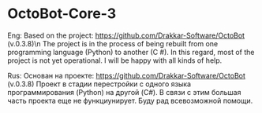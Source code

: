 # OctoBot-Core-3

Eng: 
Based on the project: https://github.com/Drakkar-Software/OctoBot (v.0.3.8)\n
The project is in the process of being rebuilt from one programming language (Python) to another (C #). In this regard, most of the project is not yet operational.
I will be happy with all kinds of help.

Rus:
Основан на проекте: https://github.com/Drakkar-Software/OctoBot (v.0.3.8)
Проект в стадии перестройки с одного языка программирования (Python) на другой (C#). В связи с этим большая часть проекта еще не функциунирует.
Буду рад всевозможной помощи.
